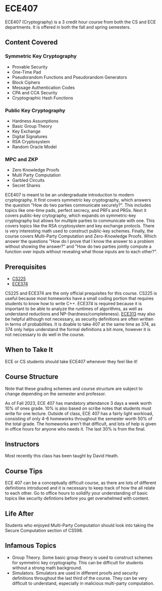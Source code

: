 # ECE407

ECE407 (Cryptography) is a 3 credit hour course from both the CS and ECE departments. It is offered in both the fall and spring semesters.

## Content Covered
### Symmetric Key Cryptography
- Provable Security
- One-Time Pad
- Pseudorandom Functions and Pseudorandom Generators
- Block Ciphers
- Message Authentication Codes
- CPA and CCA Security
- Cryptographic Hash Functions
### Public Key Cryptography
- Hardness Assumptions
- Basic Group Theory
- Key Exchange
- Digital Signatures
- RSA Cryptosystem
- Random Oracle Model
### MPC and ZKP
- Zero Knowledge Proofs
- Multi Party Computation
- Garbled Circuits
- Secret Shares
  
ECE407 is meant to be an undergraduate introduction to modern cryptography. It first covers symmetric key cryptography, which answers the question "How do two parties communicate securely?". This includes topics like one-time pads, perfect secrecy, and PRFs and PRGs. Next it covers public-key crytography, which expands on symmetric-key cryptography but allows for multiple parties to communicate with one. This covers topics like the RSA cryptosystem and key exchange protocls. There is very interesting math used to construct public-key schemes. Finally, the course covers Multi-Party Computation and Zero-Knowledge Proofs. Which answer the questions "How do I prove that I know the answer to a problem without showing the answer?" and "How do two parties jointly compute a function over inputs without revealing what those inputs are to each other?". 

## Prerequisites
- [CS225](../CS%20Course%20Offerings/CS225.md)
- [ECE374](ECE374.md)

CS225 and ECE374 are the only official prequisites for this course. CS225 is useful because most homeworks have a small coding portion that requires students to know how to write C++. ECE374 is required because it is important to be able to analyze the runtimes of algorithms, as well as understand reductions and NP-(hardness/completeness). [ECE313](ECE313.md) may also be helpful although not necessary, as security definitions are often written in terms of probabilities. It is doable to take 407 at the same time as 374, as 374 only helps understand the formal definitions a bit more, however it is not neccessary to do well in the course. 

## When to Take It
ECE or CS students should take ECE407 whenever they feel like it! 

## Course Structure
Note that these grading schemes and course structure are subject to change depending on the semester and professor.

As of Fall 2023, ECE 407 has mandatory attendance 3 days a week worth 10% of ones grade. 10% is also based on scribe notes that students must write for one lecture. Outside of class, ECE 407 has a fairly light workload, consisting of only 4-6 homeworks throughout the semester worth 50% of the total grade. The homeworks aren't that difficult, and lots of help is given in office hours for anyone who needs it. The last 30% is from the final.

## Instructors
Most recently this class has been taught by David Heath.

## Course Tips
ECE 407 can be a conceptually difficult course, as there are lots of different definitions introduced and it is necessary to keep track of how the all relate to each other. Go to office hours to solidify your understanding of basic topics like security defintions before you get overwhelmed with content. 

## Life After
Students who enjoyed Multi-Party Computation should look into taking the Secure Computation section of CS598.

## Infamous Topics
- Group Theory. Some basic group theory is used to construct schemes for symmetric key cryptography. This can be difficult for students without a strong math background. 
- Simulators. Simulators are used in different proofs and security definitions throughout the last third of the course. They can be very difficult to understand, especially in malicious multi-party computation.

